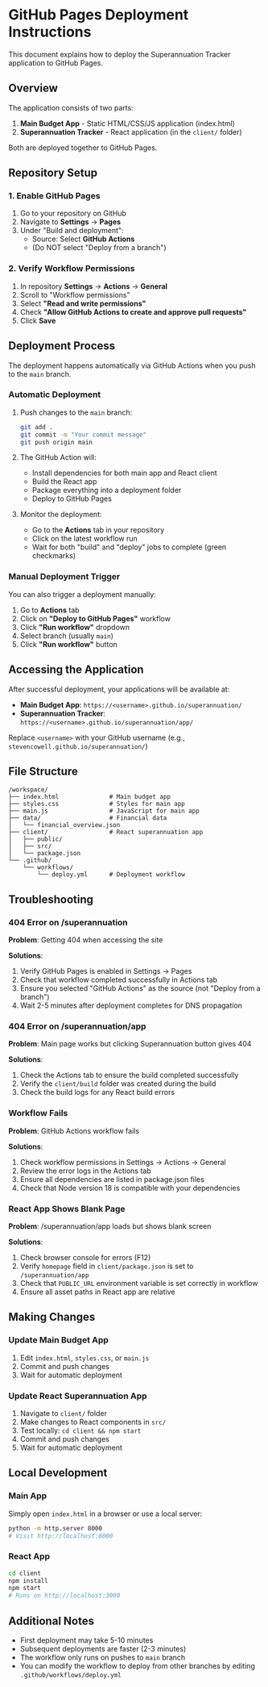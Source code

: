 # GitHub Pages Deployment Instructions

This document explains how to deploy the Superannuation Tracker application to GitHub Pages.

## Overview

The application consists of two parts:
1. **Main Budget App** - Static HTML/CSS/JS application (index.html)
2. **Superannuation Tracker** - React application (in the `client/` folder)

Both are deployed together to GitHub Pages.

## Repository Setup

### 1. Enable GitHub Pages

1. Go to your repository on GitHub
2. Navigate to **Settings** → **Pages**
3. Under "Build and deployment":
   - Source: Select **GitHub Actions**
   - (Do NOT select "Deploy from a branch")

### 2. Verify Workflow Permissions

1. In repository **Settings** → **Actions** → **General**
2. Scroll to "Workflow permissions"
3. Select **"Read and write permissions"**
4. Check **"Allow GitHub Actions to create and approve pull requests"**
5. Click **Save**

## Deployment Process

The deployment happens automatically via GitHub Actions when you push to the `main` branch.

### Automatic Deployment

1. Push changes to the `main` branch:
   ```bash
   git add .
   git commit -m "Your commit message"
   git push origin main
   ```

2. The GitHub Action will:
   - Install dependencies for both main app and React client
   - Build the React app
   - Package everything into a deployment folder
   - Deploy to GitHub Pages

3. Monitor the deployment:
   - Go to the **Actions** tab in your repository
   - Click on the latest workflow run
   - Wait for both "build" and "deploy" jobs to complete (green checkmarks)

### Manual Deployment Trigger

You can also trigger a deployment manually:

1. Go to **Actions** tab
2. Click on **"Deploy to GitHub Pages"** workflow
3. Click **"Run workflow"** dropdown
4. Select branch (usually `main`)
5. Click **"Run workflow"** button

## Accessing the Application

After successful deployment, your applications will be available at:

- **Main Budget App**: `https://<username>.github.io/superannuation/`
- **Superannuation Tracker**: `https://<username>.github.io/superannuation/app/`

Replace `<username>` with your GitHub username (e.g., `stevencowell.github.io/superannuation/`)

## File Structure

```
/workspace/
├── index.html              # Main budget app
├── styles.css              # Styles for main app
├── main.js                 # JavaScript for main app
├── data/                   # Financial data
│   └── financial_overview.json
├── client/                 # React superannuation app
│   ├── public/
│   ├── src/
│   └── package.json
└── .github/
    └── workflows/
        └── deploy.yml      # Deployment workflow
```

## Troubleshooting

### 404 Error on /superannuation

**Problem**: Getting 404 when accessing the site

**Solutions**:
1. Verify GitHub Pages is enabled in Settings → Pages
2. Check that workflow completed successfully in Actions tab
3. Ensure you selected "GitHub Actions" as the source (not "Deploy from a branch")
4. Wait 2-5 minutes after deployment completes for DNS propagation

### 404 Error on /superannuation/app

**Problem**: Main page works but clicking Superannuation button gives 404

**Solutions**:
1. Check the Actions tab to ensure the build completed successfully
2. Verify the `client/build` folder was created during the build
3. Check the build logs for any React build errors

### Workflow Fails

**Problem**: GitHub Actions workflow fails

**Solutions**:
1. Check workflow permissions in Settings → Actions → General
2. Review the error logs in the Actions tab
3. Ensure all dependencies are listed in package.json files
4. Check that Node version 18 is compatible with your dependencies

### React App Shows Blank Page

**Problem**: /superannuation/app loads but shows blank screen

**Solutions**:
1. Check browser console for errors (F12)
2. Verify `homepage` field in `client/package.json` is set to `/superannuation/app`
3. Check that `PUBLIC_URL` environment variable is set correctly in workflow
4. Ensure all asset paths in React app are relative

## Making Changes

### Update Main Budget App

1. Edit `index.html`, `styles.css`, or `main.js`
2. Commit and push changes
3. Wait for automatic deployment

### Update React Superannuation App

1. Navigate to `client/` folder
2. Make changes to React components in `src/`
3. Test locally: `cd client && npm start`
4. Commit and push changes
5. Wait for automatic deployment

## Local Development

### Main App
Simply open `index.html` in a browser or use a local server:
```bash
python -m http.server 8000
# Visit http://localhost:8000
```

### React App
```bash
cd client
npm install
npm start
# Runs on http://localhost:3000
```

## Additional Notes

- First deployment may take 5-10 minutes
- Subsequent deployments are faster (2-3 minutes)
- The workflow only runs on pushes to `main` branch
- You can modify the workflow to deploy from other branches by editing `.github/workflows/deploy.yml`
